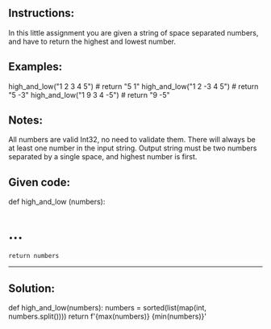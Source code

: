 <h2>Instructions:</h2>

In this little assignment you are given a string of space separated numbers, and have to return the highest and lowest number.

<h2>Examples:</h2>

high_and_low("1 2 3 4 5")  # return "5 1"
high_and_low("1 2 -3 4 5") # return "5 -3"
high_and_low("1 9 3 4 -5") # return "9 -5"

<h2>Notes:</h2>

All numbers are valid Int32, no need to validate them.
There will always be at least one number in the input string.
Output string must be two numbers separated by a single space, and highest number is first.

<h2>Given code:</h2>

def high_and_low (numbers):
 # ...
    return numbers
    
_________________________________________________________________________________________________________________________________

<h2>Solution:</h2>

def high_and_low(numbers):
    numbers = sorted(list(map(int, numbers.split())))
    return f'{max(numbers)} {min(numbers)}'
